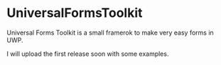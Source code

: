 # UniversalFormsToolkit
Universal Forms Toolkit is a small framerok  to make very easy forms in UWP. 

I will upload the first release soon with some examples.
